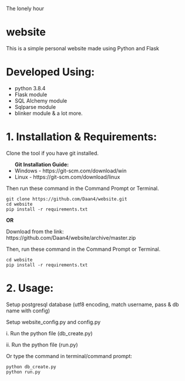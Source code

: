The lonely hour
# website
This is a simple personal website made using Python and Flask
# Developed Using:
<ul>
  <li> python 3.8.4 </li>
  <li> Flask module </li>
  <li> SQL Alchemy module </li>
  <li> Sqlparse module </li>
  <li> blinker module & a lot more.</li>
</ul>

# 1. Installation & Requirements:
<p> Clone the tool if you have git installed. </p>
<b> <ul> Git Installation Guide: </b>
  <li>Windows - https://git-scm.com/download/win </li>
  <li>Linux - https://git-scm.com/download/linux </li>
  </ul>
Then run these command in the Command Prompt or Terminal.

```
git clone https://github.com/Daan4/website.git
cd website
pip install -r requirements.txt
```
<p> <b>        OR </b> </p>
<p> Download from the link: https://github.com/Daan4/website/archive/master.zip <p>
Then, run these command in the Command Prompt or Terminal.

```
cd website
pip install -r requirements.txt
```

# 2. Usage:
<p> Setup postgresql database (utf8 encoding, match username, pass & db name with config) </p>
<p> Setup website_config.py and config.py </p>


<p> i. Run the python file (db_create.py) </p>
<p> ii. Run the python file (run.py) </p>

<p> Or type the command in terminal/command prompt: </p>

```
python db_create.py
python run.py
```
